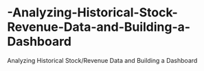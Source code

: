 # -Analyzing-Historical-Stock-Revenue-Data-and-Building-a-Dashboard
Analyzing Historical Stock/Revenue Data and Building a Dashboard
